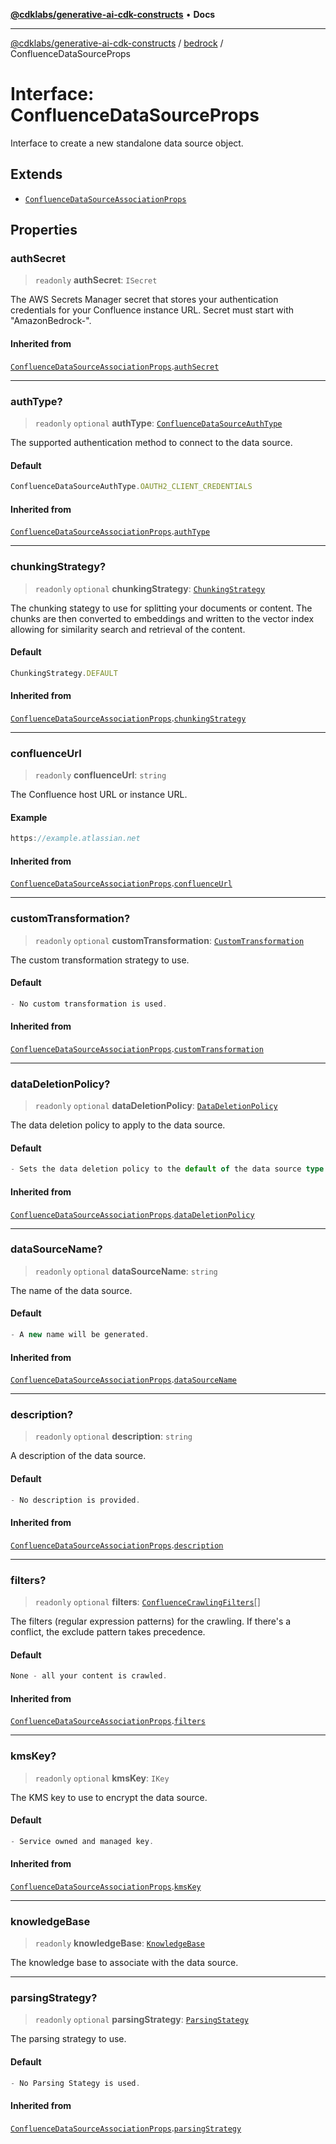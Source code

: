 [**@cdklabs/generative-ai-cdk-constructs**](../../../README.md) • **Docs**

***

[@cdklabs/generative-ai-cdk-constructs](../../../README.md) / [bedrock](../README.md) / ConfluenceDataSourceProps

# Interface: ConfluenceDataSourceProps

Interface to create a new standalone data source object.

## Extends

- [`ConfluenceDataSourceAssociationProps`](ConfluenceDataSourceAssociationProps.md)

## Properties

### authSecret

> `readonly` **authSecret**: `ISecret`

The AWS Secrets Manager secret that stores your authentication credentials
for your Confluence instance URL. Secret must start with "AmazonBedrock-".

#### Inherited from

[`ConfluenceDataSourceAssociationProps`](ConfluenceDataSourceAssociationProps.md).[`authSecret`](ConfluenceDataSourceAssociationProps.md#authsecret)

***

### authType?

> `readonly` `optional` **authType**: [`ConfluenceDataSourceAuthType`](../enumerations/ConfluenceDataSourceAuthType.md)

The supported authentication method to connect to the data source.

#### Default

```ts
ConfluenceDataSourceAuthType.OAUTH2_CLIENT_CREDENTIALS
```

#### Inherited from

[`ConfluenceDataSourceAssociationProps`](ConfluenceDataSourceAssociationProps.md).[`authType`](ConfluenceDataSourceAssociationProps.md#authtype)

***

### chunkingStrategy?

> `readonly` `optional` **chunkingStrategy**: [`ChunkingStrategy`](../classes/ChunkingStrategy.md)

The chunking stategy to use for splitting your documents or content.
The chunks are then converted to embeddings and written to the vector
index allowing for similarity search and retrieval of the content.

#### Default

```ts
ChunkingStrategy.DEFAULT
```

#### Inherited from

[`ConfluenceDataSourceAssociationProps`](ConfluenceDataSourceAssociationProps.md).[`chunkingStrategy`](ConfluenceDataSourceAssociationProps.md#chunkingstrategy)

***

### confluenceUrl

> `readonly` **confluenceUrl**: `string`

The Confluence host URL or instance URL.

#### Example

```ts
https://example.atlassian.net
```

#### Inherited from

[`ConfluenceDataSourceAssociationProps`](ConfluenceDataSourceAssociationProps.md).[`confluenceUrl`](ConfluenceDataSourceAssociationProps.md#confluenceurl)

***

### customTransformation?

> `readonly` `optional` **customTransformation**: [`CustomTransformation`](../classes/CustomTransformation.md)

The custom transformation strategy to use.

#### Default

```ts
- No custom transformation is used.
```

#### Inherited from

[`ConfluenceDataSourceAssociationProps`](ConfluenceDataSourceAssociationProps.md).[`customTransformation`](ConfluenceDataSourceAssociationProps.md#customtransformation)

***

### dataDeletionPolicy?

> `readonly` `optional` **dataDeletionPolicy**: [`DataDeletionPolicy`](../enumerations/DataDeletionPolicy.md)

The data deletion policy to apply to the data source.

#### Default

```ts
- Sets the data deletion policy to the default of the data source type.
```

#### Inherited from

[`ConfluenceDataSourceAssociationProps`](ConfluenceDataSourceAssociationProps.md).[`dataDeletionPolicy`](ConfluenceDataSourceAssociationProps.md#datadeletionpolicy)

***

### dataSourceName?

> `readonly` `optional` **dataSourceName**: `string`

The name of the data source.

#### Default

```ts
- A new name will be generated.
```

#### Inherited from

[`ConfluenceDataSourceAssociationProps`](ConfluenceDataSourceAssociationProps.md).[`dataSourceName`](ConfluenceDataSourceAssociationProps.md#datasourcename)

***

### description?

> `readonly` `optional` **description**: `string`

A description of the data source.

#### Default

```ts
- No description is provided.
```

#### Inherited from

[`ConfluenceDataSourceAssociationProps`](ConfluenceDataSourceAssociationProps.md).[`description`](ConfluenceDataSourceAssociationProps.md#description)

***

### filters?

> `readonly` `optional` **filters**: [`ConfluenceCrawlingFilters`](ConfluenceCrawlingFilters.md)[]

The filters (regular expression patterns) for the crawling.
If there's a conflict, the exclude pattern takes precedence.

#### Default

```ts
None - all your content is crawled.
```

#### Inherited from

[`ConfluenceDataSourceAssociationProps`](ConfluenceDataSourceAssociationProps.md).[`filters`](ConfluenceDataSourceAssociationProps.md#filters)

***

### kmsKey?

> `readonly` `optional` **kmsKey**: `IKey`

The KMS key to use to encrypt the data source.

#### Default

```ts
- Service owned and managed key.
```

#### Inherited from

[`ConfluenceDataSourceAssociationProps`](ConfluenceDataSourceAssociationProps.md).[`kmsKey`](ConfluenceDataSourceAssociationProps.md#kmskey)

***

### knowledgeBase

> `readonly` **knowledgeBase**: [`KnowledgeBase`](../classes/KnowledgeBase.md)

The knowledge base to associate with the data source.

***

### parsingStrategy?

> `readonly` `optional` **parsingStrategy**: [`ParsingStategy`](../classes/ParsingStategy.md)

The parsing strategy to use.

#### Default

```ts
- No Parsing Stategy is used.
```

#### Inherited from

[`ConfluenceDataSourceAssociationProps`](ConfluenceDataSourceAssociationProps.md).[`parsingStrategy`](ConfluenceDataSourceAssociationProps.md#parsingstrategy)
